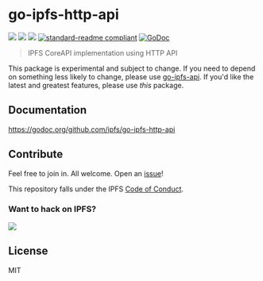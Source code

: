 # go-ipfs-http-api

[![](https://img.shields.io/badge/made%20by-Protocol%20Labs-blue.svg?style=flat-square)](http://ipn.io)
[![](https://img.shields.io/badge/project-IPFS-blue.svg?style=flat-square)](http://ipfs.io/)
[![](https://img.shields.io/badge/freenode-%23ipfs-blue.svg?style=flat-square)](http://webchat.freenode.net/?channels=%23ipfs)
[![standard-readme compliant](https://img.shields.io/badge/standard--readme-OK-green.svg?style=flat-square)](https://github.com/RichardLitt/standard-readme)
[![GoDoc](https://godoc.org/github.com/ipfs/go-ipfs-http-api?status.svg)](https://godoc.org/github.com/ipfs/go-ipfs-http-api)

> IPFS CoreAPI implementation using HTTP API

This package is experimental and subject to change. If you need to depend on
something less likely to change, please use
[go-ipfs-api](https://github.com/ipfs/go-ipfs-api). If you'd like the latest and
greatest features, please use _this_ package.

## Documentation

https://godoc.org/github.com/ipfs/go-ipfs-http-api

## Contribute

Feel free to join in. All welcome. Open an [issue](https://github.com/ipfs/go-ipfs-http-api/issues)!

This repository falls under the IPFS [Code of Conduct](https://github.com/ipfs/community/blob/master/code-of-conduct.md).

### Want to hack on IPFS?

[![](https://cdn.rawgit.com/jbenet/contribute-ipfs-gif/master/img/contribute.gif)](https://github.com/ipfs/community/blob/master/contributing.md)

## License

MIT
